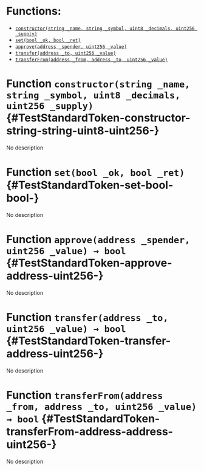 

# Functions:
- [`constructor(string _name, string _symbol, uint8 _decimals, uint256 _supply)`](#TestStandardToken-constructor-string-string-uint8-uint256-)
- [`set(bool _ok, bool _ret)`](#TestStandardToken-set-bool-bool-)
- [`approve(address _spender, uint256 _value)`](#TestStandardToken-approve-address-uint256-)
- [`transfer(address _to, uint256 _value)`](#TestStandardToken-transfer-address-uint256-)
- [`transferFrom(address _from, address _to, uint256 _value)`](#TestStandardToken-transferFrom-address-address-uint256-)


# Function `constructor(string _name, string _symbol, uint8 _decimals, uint256 _supply)` {#TestStandardToken-constructor-string-string-uint8-uint256-}
No description
# Function `set(bool _ok, bool _ret)` {#TestStandardToken-set-bool-bool-}
No description
# Function `approve(address _spender, uint256 _value) → bool` {#TestStandardToken-approve-address-uint256-}
No description
# Function `transfer(address _to, uint256 _value) → bool` {#TestStandardToken-transfer-address-uint256-}
No description
# Function `transferFrom(address _from, address _to, uint256 _value) → bool` {#TestStandardToken-transferFrom-address-address-uint256-}
No description

